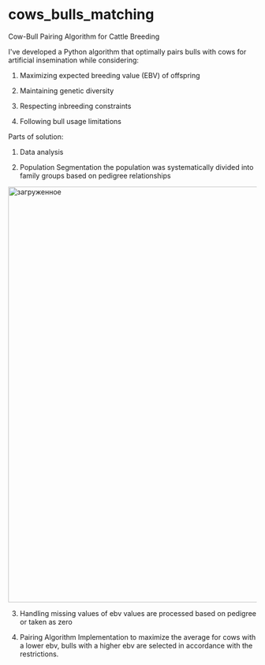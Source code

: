 # cows_bulls_matching

Cow-Bull Pairing Algorithm for Cattle Breeding

I've developed a Python algorithm that optimally pairs bulls with cows for artificial insemination while considering:

  1. Maximizing expected breeding value (EBV) of offspring

  2. Maintaining genetic diversity

  3. Respecting inbreeding constraints

  4. Following bull usage limitations

Parts of solution:

  1. Data analysis
    
  2. Population Segmentation
  the population was systematically divided into family groups based on pedigree relationships
   
<img width="943" height="842" alt="загруженное" src="https://github.com/user-attachments/assets/d6f7fd64-eebb-4c9c-9034-3f90e2945a51" />

  3. Handling missing values of ebv
  values are processed based on pedigree or taken as zero

  4. Pairing Algorithm Implementation
  to maximize the average for cows with a lower ebv, bulls with a higher ebv are selected in accordance with the restrictions.
